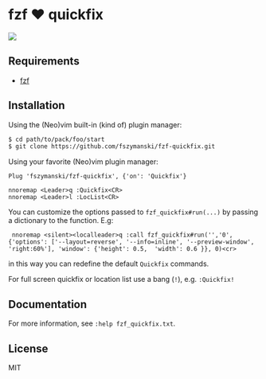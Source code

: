 # fzf :heart: quickfix

![](https://user-images.githubusercontent.com/25827968/63228948-0d8ff100-c1fb-11e9-95d8-e5df195ba18e.png)

## Requirements
- [fzf](https://github.com/junegunn/fzf)

## Installation

Using the (Neo)vim built-in (kind of) plugin manager:

```sh
$ cd path/to/pack/foo/start
$ git clone https://github.com/fszymanski/fzf-quickfix.git
```

Using your favorite (Neo)vim plugin manager:

```vim
Plug 'fszymanski/fzf-quickfix', {'on': 'Quickfix'}

nnoremap <Leader>q :Quickfix<CR>
nnoremap <Leader>l :LocList<CR>
```

You can customize the options passed to `fzf_quickfix#run(...)` by passing a dictionary to the function. E.g:
```vim
 nnoremap <silent><localleader>q :call fzf_quickfix#run('','0', {'options': ['--layout=reverse', '--info=inline', '--preview-window', 'right:60%'], 'window': {'height': 0.5,  'width': 0.6 }}, 0)<cr>
```

in this way you can redefine the default `Quickfix` commands.

For full screen quickfix or location list use a bang (`!`), e.g. `:Quickfix!`



## Documentation

For more information, see `:help fzf_quickfix.txt`.

## License

MIT
